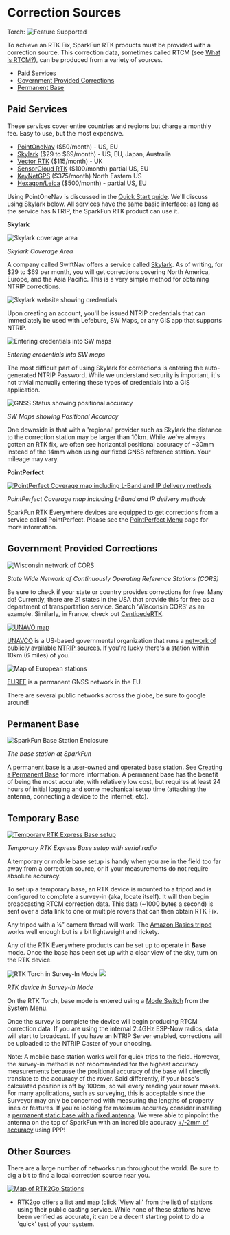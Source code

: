 # Correction Sources

Torch: ![Feature Supported](img/Icons/GreenDot.png)

To achieve an RTK Fix, SparkFun RTK products must be provided with a correction source. This correction data, sometimes called RTCM (see [What is RTCM?](https://learn.sparkfun.com/tutorials/what-is-gps-rtk/all#what-is-rtcm)), can be produced from a variety of sources.

* [Paid Services](correction_sources.md#paid-services)
* [Government Provided Corrections](correction_sources.md#government-provided-corrections)
* [Permanent Base](correction_sources.md#permanent-base)

## Paid Services

These services cover entire countries and regions but charge a monthly fee. Easy to use, but the most expensive.

* [PointOneNav](https://app.pointonenav.com/trial?src=sparkfun) ($50/month) - US, EU
* [Skylark](https://www.swiftnav.com/skylark) ($29 to $69/month) - US, EU, Japan, Australia
* [Vector RTK](https://vectorrtk.com/) ($115/month) - UK
* [SensorCloud RTK](https://rtk.sensorcloud.com/pricing/) ($100/month) partial US, EU
* [KeyNetGPS](https://www.keypre.com/KeynetGPS) ($375/month) North Eastern US
* [Hexagon/Leica](https://hxgnsmartnet.com/en-US) ($500/month) - partial US, EU

Using PointOneNav is discussed in the [Quick Start guide](https://docs.sparkfun.com/SparkFun_RTK_Firmware/intro/#ntrip-example). We'll discuss using Skylark below. All services have the same basic interface: as long as the service has NTRIP, the SparkFun RTK product can use it.

**Skylark**

![Skylark coverage area](img/Corrections/Skylark-Coverage.png)

*Skylark Coverage Area*

A company called SwiftNav offers a service called [Skylark](https://www.swiftnav.com/skylark). As of writing, for $29 to $69 per month, you will get corrections covering North America, Europe, and the Asia Pacific. This is a very simple method for obtaining NTRIP corrections.

![Skylark website showing credentials](img/Corrections/SparkFun%20NTRIP%20Skylark%201%20-%20Credentials.png)

Upon creating an account, you'll be issued NTRIP credentials that can immediately be used with Lefebure, SW Maps, or any GIS app that supports NTRIP. 

![Entering credentials into SW maps](img/SWMaps/SparkFun%20NTRIP%20Skylark%202%20-%20SW%20Maps%20Credentials.png)

*Entering credentials into SW maps*

The most difficult part of using Skylark for corrections is entering the auto-generated NTRIP Password. While we understand security is important, it's not trivial manually entering these types of credentials into a GIS application.

![GNSS Status showing positional accuracy](img/SWMaps/SparkFun%20NTRIP%20Skylark%202%20-%20SW%20Maps%20HPA.png)

*SW Maps showing Positional Accuracy*

One downside is that with a 'regional' provider such as Skylark the distance to the correction station may be larger than 10km. While we've always gotten an RTK fix, we often see horizontal positional accuracy of ~30mm instead of the 14mm when using our fixed GNSS reference station. Your mileage may vary.

**PointPerfect**


[![PointPerfect Coverage map including L-Band and IP delivery methods](<img/PointPerfect/SparkFun RTK Everywhere - PointPerfect Coverage Map Small.png>)](https://www.u-blox.com/en/pointperfect-service-coverage)

*PointPerfect Coverage map including L-Band and IP delivery methods*

SparkFun RTK Everywhere devices are equipped to get corrections from a service called PointPerfect. Please see the [PointPerfect Menu](menu_pointperfect.md) page for more information.

## Government Provided Corrections

![Wisconsin network of CORS](<img/Corrections/SparkFun NTRIP 7 - Wisconsin Map.png>) 

*State Wide Network of Continuously Operating Reference Stations (CORS)*

Be sure to check if your state or country provides corrections for free. Many do! Currently, there are 21 states in the USA that provide this for free as a department of transportation service. Search ‘Wisconsin CORS’ as an example. Similarly, in France, check out [CentipedeRTK](https://docs.centipede.fr/). 

[![UNAVO map](img/Corrections/SparkFun%20NTRIP%204%20-%20UNAVCO%20Map.png)](https://www.unavco.org/instrumentation/networks/status/all/realtime)

[UNAVCO](https://www.unavco.org/) is a US-based governmental organization that runs a [network of publicly available NTRIP sources](https://www.unavco.org/instrumentation/networks/status/all/realtime). If you're lucky there's a station within 10km (6 miles) of you.

![Map of European stations](img/Corrections/SparkFun%20NTRIP%206%20-%20EUREF%20Map.png)

[EUREF](http://www.epncb.oma.be/_networkdata/data_access/real_time/map.php) is a permanent GNSS network in the EU.

There are several public networks across the globe, be sure to google around!

## Permanent Base

![SparkFun Base Station Enclosure](img/Corrections/Roof_Enclosure.jpg)

*The base station at SparkFun*

A permanent base is a user-owned and operated base station. See [Creating a Permanent Base](permanent_base.md) for more information. A permanent base has the benefit of being the most accurate, with relatively low cost, but requires at least 24 hours of initial logging and some mechanical setup time (attaching the antenna, connecting a device to the internet, etc).

## Temporary Base

[![Temporary RTK Express Base setup](<img/Corrections/SparkFun_RTK_Express_-_Base_Radio.jpg>)](<img/Corrections/SparkFun_RTK_Express_-_Base_Radio - Big.jpg>)

*Temporary RTK Express Base setup with serial radio*

A temporary or mobile base setup is handy when you are in the field too far away from a correction source, or if your measurements do not require absolute accuracy. 

To set up a temporary base, an RTK device is mounted to a tripod and is configured to complete a survey-in (aka, locate itself). It will then begin broadcasting RTCM correction data. This data (~1000 bytes a second) is sent over a data link to one or multiple rovers that can then obtain RTK Fix. 

Any tripod with a ¼” camera thread will work. The [Amazon Basics tripod](https://www.amazon.com/AmazonBasics-Lightweight-Camera-Mount-Tripod/dp/B00XI87KV8) works well enough but is a bit lightweight and rickety. 

Any of the RTK Everywhere products can be set up to operate in **Base** mode. Once the base has been set up with a clear view of the sky, turn on the RTK device.

![RTK Torch in Survey-In Mode](img/SparkFun_RTK_Torch_On_Tripod.jpg)
![](img/Displays/SparkFun_RTK_Express_-_Display_-_Survey-In.jpg)

*RTK device in Survey-In Mode*

On the RTK Torch, base mode is entered using a [Mode Switch](https://docs.sparkfun.com/SparkFun_RTK_Everywhere_Firmware/menu_system/#mode-switch) from the System Menu.

Once the survey is complete the device will begin producing RTCM correction data. If you are using the internal 2.4GHz ESP-Now radios, data will start to broadcast. If you have an NTRIP Server enabled, corrections will be uploaded to the NTRIP Caster of your choosing. 

Note: A mobile base station works well for quick trips to the field. However, the survey-in method is not recommended for the highest accuracy measurements because the positional accuracy of the base will directly translate to the accuracy of the rover. Said differently, if your base's calculated position is off by 100cm, so will every reading your rover makes. For many applications, such as surveying, this is acceptable since the Surveyor may only be concerned with measuring the lengths of property lines or features. If you’re looking for maximum accuracy consider installing a [permanent static base with a fixed antenna](permanent_base.md). We were able to pinpoint the antenna on the top of SparkFun with an incredible accuracy [+/-2mm of accuracy](img/Corrections/SparkFun_PPP_Results.png) using PPP!

## Other Sources

There are a large number of networks run throughout the world. Be sure to dig a bit to find a local correction source near you.

[![Map of RTK2Go Stations](img/Corrections/SparkFun%20NTRIP%205%20-%20RTK2Go%20Map.png)](http://monitor.use-snip.com/?hostUrl=rtk2go.com&port=2101)

* RTK2go offers a [list](http://monitor.use-snip.com/?hostUrl=rtk2go.com&port=2101) and map (click 'View all' from the list) of stations using their public casting service. While none of these stations have been verified as accurate, it can be a decent starting point to do a 'quick' test of your system.